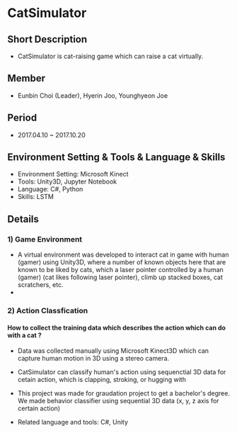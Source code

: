 # CatSimulator

## Short Description
- CatSimulator is cat-raising game which can raise a cat virtually.

## Member
- Eunbin Choi (Leader), Hyerin Joo, Younghyeon Joe

## Period
- 2017.04.10 ~ 2017.10.20

## Environment Setting & Tools & Language & Skills
- Environment Setting: Microsoft Kinect
- Tools: Unity3D, Jupyter Notebook
- Language: C#, Python
- Skills: LSTM


## Details
### 1) Game Environment
- A virtual environment was developed to interact cat in game with human (gamer) using Unity3D, where a number of known objects here that are known to be liked by cats, which a laser pointer controlled by a human (gamer) (cat likes following laser pointer), climb up stacked boxes, cat scratchers, etc.
- 


### 2) Action Classfication
#### How to collect the training data which describes the action which can do with a cat ?
- Data was collected manually using Microsoft Kinect3D which can capture human motion in 3D using a stereo camera. 

- CatSimulator can classify human's action using sequenctial 3D data for cetain action, which is clapping, stroking, or hugging with 
- This project was made for graudation project to get a bachelor's degree. We made behavior classifier using sequential 3D data (x, y, z axis for certain action)
- Related language and tools: C#, Unity
